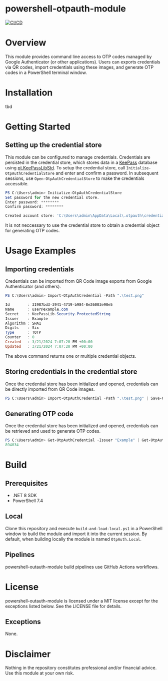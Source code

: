 # powershell-otpauth-module

[![CI/CD](https://github.com/geoffodonnell/powershell-otpauth-module/actions/workflows/ci-cd.yml/badge.svg?branch=develop&event=push)](https://github.com/geoffodonnell/powershell-otpauth-module/actions/workflows/ci-cd.yml)

# Overview
This module provides command line access to OTP codes managed by Google Authenticator (or other applications). Users can exports credentials via QR codes, import credentials using these images, and generate OTP codes in a PowerShell terminal window.

# Installation
tbd

# Getting Started

## Setting up the credential store
This module can be configured to manage credentials. Credentials are persisted in the credential store, which stores data in a [KeePass](https://keepass.info/) database using [pt.KeePassLibStd](https://github.com/panteam-net/pt.KeePassLibStd). To setup the credential store, call `Initialize-OtpAuthCredentialStore` and enter and confirm a password. In subsequent sessions, use `Open-OtpAuthCredentialStore` to make the credentials accessible.

```PowerShell
PS C:\Users\admin> Initialize-OtpAuthCredentialStore
Set password for the new credential store.
Enter password: ********
Confirm password: ********

Created account store: 'C:\Users\admin\AppData\Local\.otpauth\credentials.kdbx'
```

It is not neccessary to use the credential store to obtain a credential object for generating OTP codes.

# Usage Examples

## Importing credentials
Credentials can be imported from QR Code image exports from Google Authenticator (and others).

```PowerShell
PS C:\Users\admin> Import-OtpAuthCredential -Path ".\test.png"

Id        : 31987bd3-3941-4719-b984-8e26003e90e5
Name      : user@example.com
Secret    : KeePassLib.Security.ProtectedString
Issuer    : Example
Algorithm : SHA1
Digits    : Six
Type      : TOTP
Counter   : 0
Created   : 3/21/2024 7:07:20 PM +00:00
Updated   : 3/21/2024 7:07:20 PM +00:00
```

The above command returns one or multiple credential objects.

## Storing credentials in the credential store

Once the credential store has been initialized and opened, credentials can be directly imported from QR Code images.

```PowerShell
PS C:\Users\admin> Import-OtpAuthCredential -Path ".\test.png" | Save-OtpAuthCredential
```

## Generating OTP code

Once the credential store has been initialized and opened, credentials can be retrieved and used to generate OTP codes.

```PowerShell
PS C:\Users\admin> Get-OtpAuthCredential -Issuer "Example" | Get-OtpAuthCode
894034
```

# Build

## Prerequisites
* .NET 8 SDK
* PowerShell 7.4

## Local
Clone this repository and execute `build-and-load-local.ps1` in a PowerShell window to build the module and import it into the current session. By default, when building locally the module is named `OtpAuth.Local`.

## Pipelines
powershell-outauth-module build pipelines use GitHub Actions workflows.

# License
powershell-outauth-module is licensed under a MIT license except for the exceptions listed below. See the LICENSE file for details.

## Exceptions
None.

# Disclaimer
Nothing in the repository constitutes professional and/or financial advice. Use this module at your own risk.